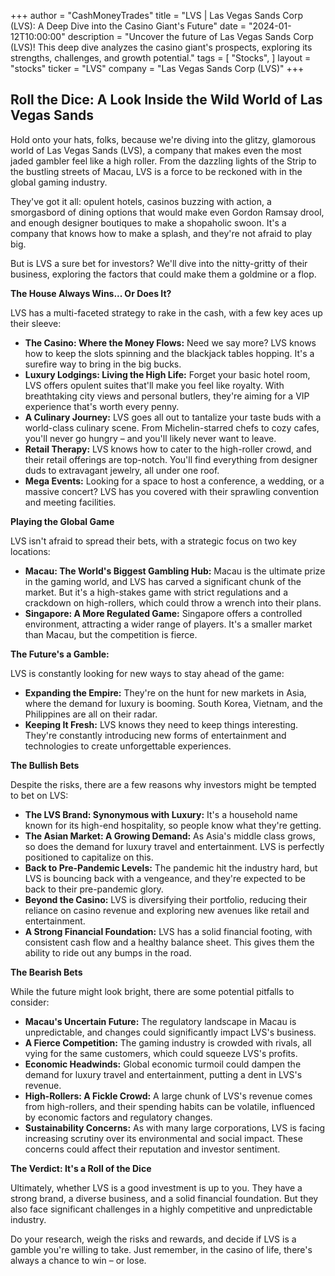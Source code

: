+++
author = "CashMoneyTrades"
title = "LVS |  Las Vegas Sands Corp (LVS): A Deep Dive into the Casino Giant's Future"
date = "2024-01-12T10:00:00"
description = "Uncover the future of Las Vegas Sands Corp (LVS)! This deep dive analyzes the casino giant's prospects, exploring its strengths, challenges, and growth potential."
tags = [
"Stocks",
]
layout = "stocks"
ticker = "LVS"
company = "Las Vegas Sands Corp (LVS)"
+++
        


##  Roll the Dice: A Look Inside the Wild World of Las Vegas Sands

Hold onto your hats, folks, because we're diving into the glitzy, glamorous world of Las Vegas Sands (LVS), a company that makes even the most jaded gambler feel like a high roller. From the dazzling lights of the Strip to the bustling streets of Macau, LVS is a force to be reckoned with in the global gaming industry. 

They've got it all:  opulent hotels, casinos buzzing with action, a smorgasbord of dining options that would make even Gordon Ramsay drool, and enough designer boutiques to make a shopaholic swoon. It's a company that knows how to make a splash, and they're not afraid to play big.

But is LVS a sure bet for investors?  We'll dive into the nitty-gritty of their business, exploring the factors that could make them a goldmine or a flop. 

**The House Always Wins... Or Does It?**

LVS has a multi-faceted strategy to rake in the cash, with a few key aces up their sleeve:

* **The Casino: Where the Money Flows:**  Need we say more? LVS knows how to keep the slots spinning and the blackjack tables hopping. It's a surefire way to bring in the big bucks.
* **Luxury Lodgings:  Living the High Life:**  Forget your basic hotel room, LVS offers opulent suites that'll make you feel like royalty.  With breathtaking city views and personal butlers, they're aiming for a VIP experience that's worth every penny.
* **A Culinary Journey:** LVS goes all out to tantalize your taste buds with a world-class culinary scene.  From Michelin-starred chefs to cozy cafes,  you'll never go hungry – and you'll likely never want to leave. 
* **Retail Therapy:**  LVS knows how to cater to the high-roller crowd, and their retail offerings are top-notch. You'll find everything from designer duds to extravagant jewelry, all under one roof.
* **Mega Events:**  Looking for a space to host a conference, a wedding, or a massive concert?  LVS has you covered with their sprawling convention and meeting facilities.

**Playing the Global Game**

LVS isn't afraid to spread their bets, with a strategic focus on two key locations:

* **Macau: The World's Biggest Gambling Hub:** Macau is the ultimate prize in the gaming world, and LVS has carved a significant chunk of the market. But it's a high-stakes game with strict regulations and a crackdown on high-rollers, which could throw a wrench into their plans.
* **Singapore:  A More Regulated Game:** Singapore offers a controlled environment, attracting a wider range of players.  It's a smaller market than Macau, but the competition is fierce. 

**The Future's a Gamble:**

LVS is constantly looking for new ways to stay ahead of the game:

* **Expanding the Empire:** They're on the hunt for new markets in Asia, where the demand for luxury is booming.  South Korea, Vietnam, and the Philippines are all on their radar. 
* **Keeping It Fresh:** LVS knows they need to keep things interesting. They're constantly introducing new forms of entertainment and technologies to create unforgettable experiences.

**The Bullish Bets**

Despite the risks, there are a few reasons why investors might be tempted to bet on LVS:

* **The LVS Brand:  Synonymous with Luxury:** It's a household name known for its high-end hospitality, so people know what they're getting.
* **The Asian Market:  A Growing Demand:**  As Asia's middle class grows, so does the demand for luxury travel and entertainment. LVS is perfectly positioned to capitalize on this.
* **Back to Pre-Pandemic Levels:**  The pandemic hit the industry hard, but LVS is bouncing back with a vengeance, and they're expected to be back to their pre-pandemic glory.
* **Beyond the Casino:**  LVS is diversifying their portfolio, reducing their reliance on casino revenue and exploring new avenues like retail and entertainment.
* **A Strong Financial Foundation:** LVS has a solid financial footing, with consistent cash flow and a healthy balance sheet. This gives them the ability to ride out any bumps in the road.

**The Bearish Bets**

While the future might look bright, there are some potential pitfalls to consider:

* **Macau's Uncertain Future:** The regulatory landscape in Macau is unpredictable, and changes could significantly impact LVS's business.
* **A Fierce Competition:**  The gaming industry is crowded with rivals, all vying for the same customers, which could squeeze LVS's profits.
* **Economic Headwinds:**  Global economic turmoil could dampen the demand for luxury travel and entertainment, putting a dent in LVS's revenue.
* **High-Rollers: A Fickle Crowd:**  A large chunk of LVS's revenue comes from high-rollers, and their spending habits can be volatile, influenced by economic factors and regulatory changes. 
* **Sustainability Concerns:**  As with many large corporations, LVS is facing increasing scrutiny over its environmental and social impact. These concerns could affect their reputation and investor sentiment.

**The Verdict:  It's a Roll of the Dice**

Ultimately, whether LVS is a good investment is up to you.  They have a strong brand, a diverse business, and a solid financial foundation. But they also face significant challenges in a highly competitive and unpredictable industry.

Do your research, weigh the risks and rewards, and decide if LVS is a gamble you're willing to take. Just remember, in the casino of life, there's always a chance to win – or lose. 

        